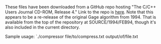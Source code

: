 These files have been downloaded from a GitHub repo hosting "The C/C++ Users Journal CD-ROM, Release
4." Link to the repo is [here]. Note that this appears to be a re-release of the original Gage
algorithm from 1994. That is available from the top of the repository at SOURCE/1994/FEB94, though
it's also included in the current directory.

Sample usage: `./compressor file/to/compress.txt output/of/file.txt

[here]: https://github.com/Algorithms-in-cpp/CUJ-1990-2000/tree/1fd9fc2ed887229c0c9774e408e2c0f17e010910/SOURCE/1997/SEP97
